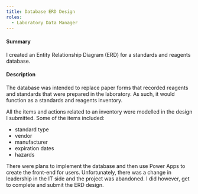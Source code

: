 ```yaml
---
title: Database ERD Design
roles:
  - Laboratory Data Manager
---
```


#### Summary
I created an Entity Relationship Diagram (ERD) for a 
standards and reagents database.

#### Description
The database was intended to replace paper forms that 
recorded reagents and standards that were prepared in 
the laboratory. As such, it would function as a 
standards and reagents inventory.

All the items and actions related to an inventory were modelled 
in the design I submitted. Some of the items included:
- standard type
- vendor
- manufacturer
- expiration dates
- hazards

There were plans to implement the database and then use Power 
Apps to create the front-end for users. Unfortunately, there was 
a change in leadership in the IT side and the project was abandoned.
I did however, get to complete and submit the ERD design.